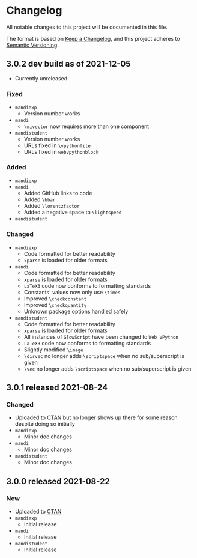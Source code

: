# Changelog
All notable changes to this project will be documented in this file.

The format is based on [Keep a Changelog](https://keepachangelog.com/en/1.0.0/), 
and this project adheres to 
[Semantic Versioning](https://semver.org/spec/v2.0.0.html).

## 3.0.2 dev build as of 2021-12-05
- Currently unreleased
### Fixed
- `mandiexp`
    - Version number works
- `mandi`
    - `\mivector` now requires more than one component
- `mandistudent`
    - Version number works
    - URLs fixed in `\vpythonfile`
    - URLs fixed in `webvpythonblock`

### Added
- `mandiexp`
- `mandi`
    - Added GitHub links to code
    - Added `\hbar`
    - Added `\lorentzfactor`
    - Added a negative space to `\lightspeed`
- `mandistudent`

### Changed
- `mandiexp`
    - Code formatted for better readability
    - `xparse` is loaded for older formats
- `mandi`
    - Code formatted for better readability
    - `xparse` is loaded for older formats
    - `LaTeX3` code now conforms to formatting standards
    - Constants' values now only use `\times`
    - Improved `\checkconstant`
    - Improved `\checkquantity`
    - Unknown package options handled safely
- `mandistudent`
    - Code formatted for better readability
    - `xparse` is loaded for older formats
    - All instances of `GlowScript` have been changed to `Web VPython`
    - `LaTeX3` code now conforms to formatting standards
    - Slightly modified `\image`
    - `\dirvec` no longer adds `\scriptspace` when no sub/superscript is given
    - `\vec` no longer adds `\scriptspace` when no sub/superscript is given

## 3.0.1 released 2021-08-24
### Changed
- Uploaded to [CTAN](https://www.ctan.org/pkg/mandi) but no longer shows up
  there for some reason despite doing so initially
- `mandiexp` 
    - Minor doc changes
- `mandi` 
    - Minor doc changes
- `mandistudent` 
    - Minor doc changes

## 3.0.0 released 2021-08-22
### New
- Uploaded to [CTAN](https://www.ctan.org/pkg/mandi)
- `mandiexp` 
    - Initial release
- `mandi` 
    - Initial release
- `mandistudent` 
    - Initial release
 

